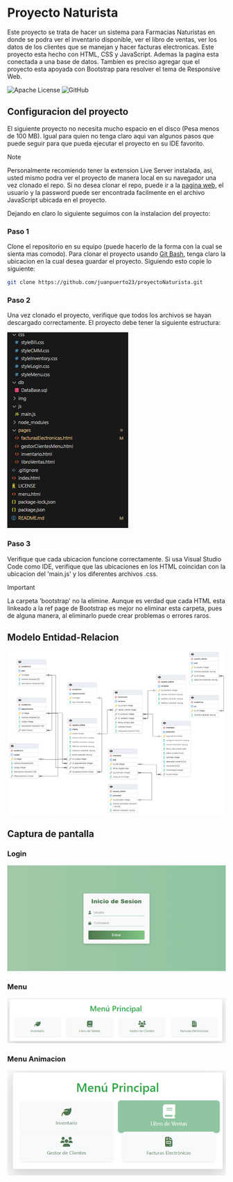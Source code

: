 # Proyecto Naturista

Este proyecto se trata de hacer un sistema para Farmacias Naturistas en donde se podra ver el inventario disponible, ver el libro de ventas, ver los datos de los clientes que se manejan y hacer facturas electronicas. Este proyecto esta hecho con HTML, CSS y JavaScript. Ademas la pagina esta conectada a una base de datos. Tambien es preciso agregar que el proyecto esta apoyada con Bootstrap para resolver el tema de Responsive Web. 

![Apache License](http://www.apache.org/licenses/)
![GitHub](https://img.shields.io/github/commit-activity/m/juanpuerto23/ProyectoNaturista)

## Configuracion del proyecto

El siguiente proyecto no necesita mucho espacio en el disco (Pesa menos de 100 MB). Igual para quien no tenga claro aqui van algunos pasos que puede seguir para que pueda ejecutar el proyecto en su IDE favorito. 

> [!NOTE]
> Personalmente recomiendo tener la extension Live Server instalada, asi, usted mismo podra ver el proyecto de manera local en su navegador una vez clonado el repo. Si no desea clonar el repo, puede ir a la [pagina web](proyecto-naturista.vercel.app), el usuario y la password puede ser encontrada facilmente en el archivo JavaScript ubicada en el proyecto.

Dejando en claro lo siguiente seguimos con la instalacion del proyecto:

### Paso 1

Clone el repositorio en su equipo (puede hacerlo de la forma con la cual se sienta mas comodo). Para clonar el proyecto usando [Git Bash](https://git-scm.com/downloads), tenga claro la ubicacion en la cual desea guardar el proyecto. Siguiendo esto copie lo siguiente:

```sh
git clone https://github.com/juanpuerto23/proyectoNaturista.git
```

### Paso 2

Una vez clonado el proyecto, verifique que todos los archivos se hayan descargado correctamente. El proyecto debe tener la siguiente estructura:

![Captura Estructura](/img/structure.png)

### Paso 3

Verifique que cada ubicacion funcione correctamente. Si usa Visual Studio Code como IDE, verifique que las ubicaciones en los HTML coincidan con la ubicacion del 'main.js' y los diferentes archivos .css.

> [!IMPORTANT]
> La carpeta 'bootstrap' no la elimine. Aunque es verdad que cada HTML esta linkeado a la ref page de Bootstrap es mejor no eliminar esta carpeta, pues de alguna manera, al eliminarlo puede crear problemas o errores raros.

## Modelo Entidad-Relacion

![Modelo ERD](/img/modeloERD.png)

## Captura de pantalla

### Login

![Captura Login](/img/login.png)

### Menu

![Captura Menu](/img/menu_responsive.png)

### Menu Animacion

![Captura Menu Animacion](/img/menu_animation.png)
